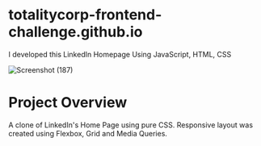 # totalitycorp-frontend-challenge.github.io


I developed this LinkedIn Homepage Using JavaScript, HTML, CSS

![Screenshot (187)](https://user-images.githubusercontent.com/97533055/197328124-a3c7f264-fcb9-40a0-80e4-971c1e01de41.png)


# Project Overview
A clone of LinkedIn's Home Page using pure CSS. Responsive layout was created using Flexbox, Grid and Media Queries.

